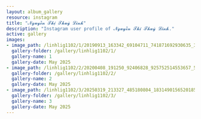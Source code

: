 ```yaml
---
layout: album_gallery
resource: instagram
title: "𝓝𝓰𝓾𝔂𝓮̂̃𝓷 𝓣𝓱𝓲̣ 𝓣𝓱𝓾𝔂̀ 𝓛𝓲𝓷𝓱"
description: "Instagram user profile of 𝓝𝓰𝓾𝔂𝓮̂̃𝓷 𝓣𝓱𝓲̣ 𝓣𝓱𝓾𝔂̀ 𝓛𝓲𝓷𝓱."
active: gallery
images: 
- image_path: /linhlig1102/1/20190913_163342_69104711_741871692930635_3799131313269528585_n.jpg
  gallery-folder: /gallery/linhlig1102/1/
  gallery-name: 1
  gallery-date: May 2025
- image_path: /linhlig1102/2/20200408_191250_92406828_925752514553657_539263297467883325_n.jpg
  gallery-folder: /gallery/linhlig1102/2/
  gallery-name: 2
  gallery-date: May 2025
- image_path: /linhlig1102/3/20250319_213327_485180804_18314901565201852_1185803265122263433_n.jpg
  gallery-folder: /gallery/linhlig1102/3/
  gallery-name: 3
  gallery-date: May 2025
---
```

